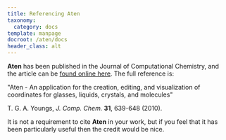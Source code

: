 ```yaml
---
title: Referencing Aten
taxonomy:
  category: docs
template: manpage
docroot: /aten/docs
header_class: alt
---
```


**Aten** has been published in the Journal of Computational Chemistry, and the article can be [found online here](http://doi.wiley.com/10.1002/jcc.21359). The full reference is:

"Aten - An application for the creation, editing, and visualization of coordinates for glasses, liquids, crystals, and molecules"

T. G. A. Youngs, _J. Comp. Chem._ **31**, 639-648 (2010).

It is not a requirement to cite **Aten** in your work, but if you feel that it has been particularly useful then the credit would be nice.
